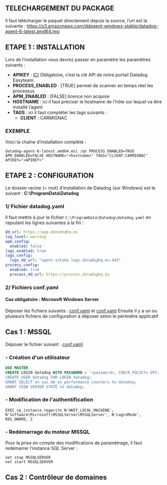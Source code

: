 ## TELECHARGEMENT DU PACKAGE
Il faut télécharger le paquet directement depuis la source, l’url est la suivante : https://s3.amazonaws.com/ddagent-windows-stable/datadog-agent-6-latest.amd64.msi 

## ETAPE 1 : INSTALLATION
Lors de l’installation vous devrez passer en paramètre les paramètres suivants :
-	**APIKEY** : [ICI](https://easyteam.sharepoint.com/:t:/r/sites/easyshare/Documents%20partages/EMS/Support/DATADOG/api_key_carmignac.txt?csf=1&e=1AckAs)  Obligatoire, c’est la clé API de notre portail Datadog Easyteam.
-	**PROCESS_ENABLED** : [TRUE] permet de scanner en temps réel les processus
-	**APM_ENABLED** : [FALSE] licence non acquise
-	**HOSTNAME** : ici il faut préciser le hostname de l’hôte sur lequel va être installé l’agent
-	**TAGS** : ici il faut compléter les tags suivants :
    - **CLIENT** : CARMIGNAC

### EXEMPLE
Voici la chaîne d’installation complète :
```
datadog-agent-6-latest.amd64.msi /qn PROCESS_ENABLED=TRUE APM_ENABLED=FALSE HOSTNAME="<hostname>" TAGS="CLIENT:CARMIGNAC" APIKEY="<APIKEY>"
```
## ETAPE 2 : CONFIGURATION
Le dossier racine (= root) d’installation de Datadog (sur Windows) est le suivant : **C:\ProgramData\Datadog**

### 1/ Fichier datadog.yaml
Il faut mettre à jour le fichier `C:\ProgramData\Datadog\datadog.yaml` en rajoutant les lignes suivantes à la fin :
```yaml
dd_url: https://app.datadoghq.eu
log_level: warning
apm_config:
  enabled: false
logs_enabled: true
logs_config:
  logs_dd_url: "agent-intake.logs.datadoghq.eu:443"
process_config:
  enabled: true
  process_dd_url: https://process.datadoghq.eu
```

### 2/ Fichiers conf.yaml
#### Cas obligatoire : Microsoft Windows Server
Déposer les fichiers suivants : [conf.yaml](win32_event_log.d/conf.yaml) et [conf.yaml](wmi_check.d/conf.yaml)
Ensuite il y a un ou plusieurs fichiers de configuration à déposer selon le périmètre applicatif

## Cas 1 : MSSQL
Déposer le fichier suivant : [conf.yaml](sqlserver.d/conf.yaml)
### - Création d'un utilisateur
```sql
USE MASTER
CREATE LOGIN datadog WITH PASSWORD = '<password>, CHECK_POLICY= OFF;
CREATE USER datadog FOR LOGIN datadog;
GRANT SELECT on sys.dm_os_performance_counters to datadog;
GRANT VIEW SERVER STATE to datadog;
```
### - Modification de l'authentification
```
EXEC xp_instance_regwrite N'HKEY_LOCAL_MACHINE', N'Software\Microsoft\MSSQLServer\MSSQLServer', N'LoginMode', REG_DWORD, 2
```
### - Redémarrage du moteur MSSQL
Pour la prise en compte des modifications de paramètrage, il faut redémarrer l’instance SQL Server :
```
net stop MSSQLSERVER
net start MSSQLSERVER
```

## Cas 2 : Contrôleur de domaines
